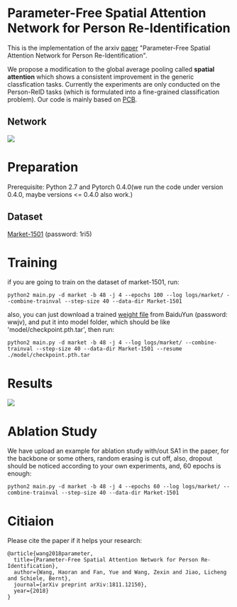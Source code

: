 # Parameter-Free Spatial Attention Network for Person Re-Identification
This is the implementation of the arxiv [paper](https://arxiv.org/abs/1811.12150) "Parameter-Free Spatial Attention Network for Person Re-Identification".

We propose a modification to the global average pooling called **spatial attention** which shows a consistent improvement in the generic classfication tasks. Currently the experiments are only conducted on the Person-ReID tasks (which is formulated into a fine-grained classification problem). Our code is mainly based on [PCB](https://github.com/syfafterzy/PCB_RPP_for_reID).

## Network
![](https://github.com/schizop/SA/blob/master/network/network.png) 

# Preparation
Prerequisite: Python 2.7 and Pytorch 0.4.0(we run the code under version 0.4.0, maybe versions <= 0.4.0 also work.)
## Dataset
[Market-1501](https://pan.baidu.com/s/1qlCJEdEY7UueGL-VdhH6xw) (password: 1ri5)
  
# Training
if you are going to train on the dataset of market-1501, run:

```
python2 main.py -d market -b 48 -j 4 --epochs 100 --log logs/market/ --combine-trainval --step-size 40 --data-dir Market-1501
```
also, you can just download a trained [weight file](https://pan.baidu.com/s/1mQkjrJMa1KQmaHax1kAjsw) from BaiduYun (password: wwjv), and put it into model folder, which should be like 'model/checkpoint.pth.tar', then run:
```
python2 main.py -d market -b 48 -j 4 --log logs/market/ --combine-trainval --step-size 40 --data-dir Market-1501 --resume ./model/checkpoint.pth.tar 
```

# Results
![](https://github.com/schizop/SA/blob/master/results/result.jpg) 

# Ablation Study
We have upload an example for ablation study with/out SA1 in the paper, for the backbone or some others, random erasing is cut off, also, dropout should be noticed according to your own experiments, and, 60 epochs is enough: 
```
python2 main.py -d market -b 48 -j 4 --epochs 60 --log logs/market/ --combine-trainval --step-size 40 --data-dir Market-1501
```

# Citiaion

Please cite the paper if it helps your research:  
```
@article{wang2018parameter,
  title={Parameter-Free Spatial Attention Network for Person Re-Identification},
  author={Wang, Haoran and Fan, Yue and Wang, Zexin and Jiao, Licheng and Schiele, Bernt},
  journal={arXiv preprint arXiv:1811.12150},
  year={2018}
}
```
